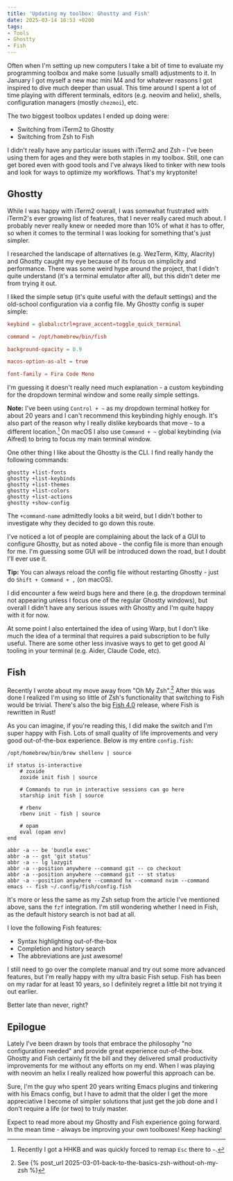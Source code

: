 ```yaml
---
title: 'Updating my toolbox: Ghostty and Fish'
date: 2025-03-14 16:53 +0200
tags:
- Tools
- Ghostty
- Fish
---
```


Often when I'm setting up new computers I take a bit of time to evaluate my
programming toolbox and make some (usually small) adjustments to it. In January
I got myself a new mac mini M4 and for whatever reasons I got inspired to dive
much deeper than usual. This time around I spent a lot of time playing with
different terminals, editors (e.g. neovim and helix), shells, configuration managers (mostly `chezmoi`), etc.

The two biggest toolbox updates I ended up doing were:

- Switching from iTerm2 to Ghostty
- Switching from Zsh to Fish

I didn't really have any particular issues with iTerm2 and Zsh - I've been using them for ages
and they were both staples in my toolbox. Still, one can get bored even with good tools and I've
always liked to tinker with new tools and look for ways to optimize my workflows.
That's my kryptonite!

## Ghostty

While I was happy with iTerm2 overall, I was somewhat frustrated with iTerm2's
ever growing list of features, that I never really cared much about. I probably
never really knew or needed more than 10% of what it has to offer, so when it
comes to the terminal I was looking for something that's just simpler.

I researched the landscape of alternatives (e.g. WezTerm, Kitty, Alacrity) and Ghostty
caught my eye because of its focus on simplicity and performance. There was some weird
hype around the project, that I didn't quite understand (it's a terminal emulator after all),
but this didn't deter me from trying it out.

I liked the simple setup (it's quite useful with the default settings) and the old-school configuration
via a config file. My Ghostty config is super simple:

``` toml
keybind = global:ctrl+grave_accent=toggle_quick_terminal

command = /opt/homebrew/bin/fish

background-opacity = 0.9

macos-option-as-alt = true

font-family = Fira Code Mono
```

I'm guessing it doesn't really need much explanation - a custom keybinding for the dropdown terminal window
and some really simple settings.

**Note:** I've been using `Control + ~` as my dropdown terminal hotkey for about
20 years and I can't recommend this keybinding highly enough. It's also part of
the reason why I really dislike keyboards that move `~` to a different
location.[^1] On macOS I also use `Command + ~` global keybinding (via Alfred)
to bring to focus my main terminal window.

One other thing I like about the Ghostty is the CLI. I find really handy the following commands:

``` shell
ghostty +list-fonts
ghostty +list-keybinds
ghostty +list-themes
ghostty +list-colors
ghostty +list-actions
ghostty +show-config
```

The `+command-name` admittedly looks a bit weird, but I didn't bother to investigate why they decided to
go down this route.

I've noticed a lot of people are complaining about the lack of a GUI to configure Ghostty, but as noted
above - the config file is more than enough for me. I'm guessing some GUI will be introduced down the road,
but I doubt I'll ever use it.

**Tip:** You can always reload the config file without restarting Ghostty - just do `Shift + Command + ,` (on macOS).

I did encounter a few weird bugs here and there (e.g. the dropdown terminal not
appearing unless I focus one of the regular Ghostty windows), but overall I
didn't have any serious issues with Ghostty and I'm quite happy with it for now.

At some point I also entertained the idea of using Warp, but I don't like much the idea of a terminal that
requires a paid subscription to be fully useful. There are some other less invasive ways to get to get
good AI tooling in your terminal (e.g. Aider, Claude Code, etc).

## Fish

Recently I wrote about my move away from "Oh My Zsh".[^2] After this was done I
realized I'm using so little of Zsh's functionality that switching to Fish would
be trivial. There's also the big [Fish 4.0](https://fishshell.com/blog/rustport/) release, where Fish is rewritten in Rust!

As you can imagine, if you're reading this, I did make the switch and I'm super
happy with Fish. Lots of small quality of life improvements and very good
out-of-the-box experience. Below is my entire `config.fish`:

``` shell
/opt/homebrew/bin/brew shellenv | source

if status is-interactive
    # zoxide
    zoxide init fish | source

    # Commands to run in interactive sessions can go here
    starship init fish | source

    # rbenv
    rbenv init - fish | source

    # opam
    eval (opam env)
end

abbr -a -- be 'bundle exec'
abbr -a -- gst 'git status'
abbr -a -- lg lazygit
abbr -a --position anywhere --command git -- co checkout
abbr -a --position anywhere --command git -- st status
abbr -a --position anywhere --command hx --command nvim --command emacs -- fish ~/.config/fish/config.fish
```

It's more or less the same as my Zsh setup from the article I've mentioned above, sans the `fzf` integration.
I'm still wondering whether I need in Fish, as the default history search is not bad at all.

I love the following Fish features:

- Syntax highlighting out-of-the-box
- Completion and history search
- The abbreviations are just awesome!

I still need to go over the complete manual and try out some more advanced features, but I'm really
happy with my ultra basic Fish setup. Fish has been on my radar for at least 10 years, so I definitely
regret a little bit not trying it out earlier.

Better late than never, right?

## Epilogue

Lately I've been drawn by tools that embrace the philosophy "no configuration needed" and provide great
experience out-of-the-box. Ghostty and Fish certainly fit the bill and they delivered small productivity
improvements for me without any efforts on my end. When I was playing with neovim an helix I really realized
how powerful this approach can be.

Sure, I'm the guy who spent 20 years writing Emacs plugins and tinkering with his Emacs config, but I have to
admit that the older I get the more appreciative I become of simpler solutions that just get the job done
and I don't require a life (or two) to truly master.

Expect to read more about my Ghostty and Fish experience going forward. In the mean time - always be improving your own toolboxes! Keep hacking!

[^1]: Recently I got a HHKB and was quickly forced to remap `Esc` there to `~`.
[^2]: See {% post_url 2025-03-01-back-to-the-basics-zsh-without-oh-my-zsh %}
